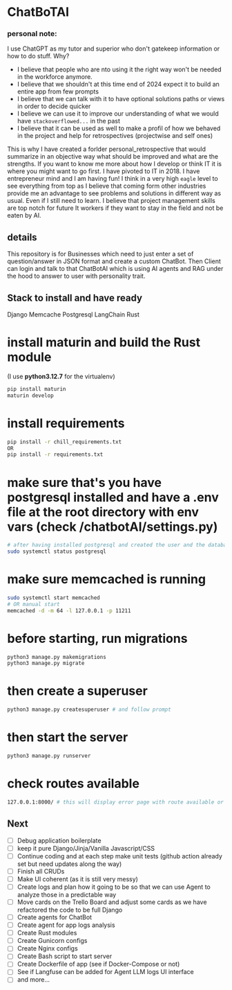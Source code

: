 # ChatBoTAI 

### personal note:
I use ChatGPT as my tutor and superior who don't gatekeep information or how to do stuff.
Why?
- I believe that people who are nto using it the right way won't be needed in the workforce anymore.
- I believe that we shouldn't at this time end of 2024 expect it to build an entire app from few prompts
- I believe that we can talk with it to have optional solutions paths or views in order to decide quicker
- I believe we can use it to improve our understanding of what we would have `stackoverflowed...` in the past
- I believe that it can be used as well to make a profil of how we behaved in the project and help for retrospectives (projectwise and self ones)

This is why I have created a forlder personal_retrospective that would summarize in an objective way what should be improved and what are the strengths.
If you want to know me more about how I develop or think IT it is where you might want to go first.
I have pivoted to IT in 2018. I have entrepreneur mind and I am having fun!
I think in a very high `eagle` level to see everything from top as I believe that coming form other industries provide me an advantage to see problems and solutions in different way as usual. Even if I still need to learn. I believe that project management skills are top notch for future It workers if they want to stay in the field and not be eaten by AI.


## details
This repository is for Businesses which need to just enter a set of question/answer in JSON format and create a custom ChatBot.
Then Client can login and talk to that ChatBotAI which is using AI agents and RAG under the hood to answer to user with personality trait.

## Stack to install and have ready
Django
Memcache
Postgresql
LangChain
Rust

# install maturin and build the Rust module
(I use **python3.12.7** for the virtualenv)
```bash
pip install maturin
maturin develop
```
# install requirements
```bash
pip install -r chill_requirements.txt
OR
pip install -r requirements.txt
```

# make sure that's you have postgresql installed and have a .env file at the root directory with env vars (check /chatbotAI/settings.py)
```bash
# after having installed postgresql and created the user and the database,check that everything is running
sudo systemctl status postgresql
```
# make sure memcached is running
```bash
sudo systemctl start memcached
# OR manual start 
memcached -d -m 64 -l 127.0.0.1 -p 11211
```
# before starting, run migrations
```bash
python3 manage.py makemigrations
python3 manage.py migrate
```
# then create a superuser
```bash
python3 manage.py createsuperuser # and follow prompt
```
# then start the server
```bash
python3 manage.py runserver
```
# check routes available
```bash
127.0.0.1:8000/ # this will display error page with route available or dig in the code `urls.py` files
```


## Next
- [ ] Debug application boilerplate
- [ ] keep it pure Django/Jinja/Vanilla Javascript/CSS
- [ ] Continue coding and at each step make unit tests (github action already set but need updates along the way)
- [ ] Finish all CRUDs
- [ ] Make UI coherent (as it is still very messy)
- [ ] Create logs and plan how it going to be so that we can use Agent to analyze those in a predictable way
- [ ] Move cards on the Trello Board and adjust some cards as we have refactored the code to be full Django
- [ ] Create agents for ChatBot
- [ ] Create agent for app logs analysis
- [ ] Create Rust modules
- [ ] Create Gunicorn configs
- [ ] Create Nginx configs
- [ ] Create Bash script to start server
- [ ] Create Dockerfile of app (see if Docker-Compose or not)
- [ ] See if Langfuse can be added for Agent LLM logs UI interface
- [ ] and more...
